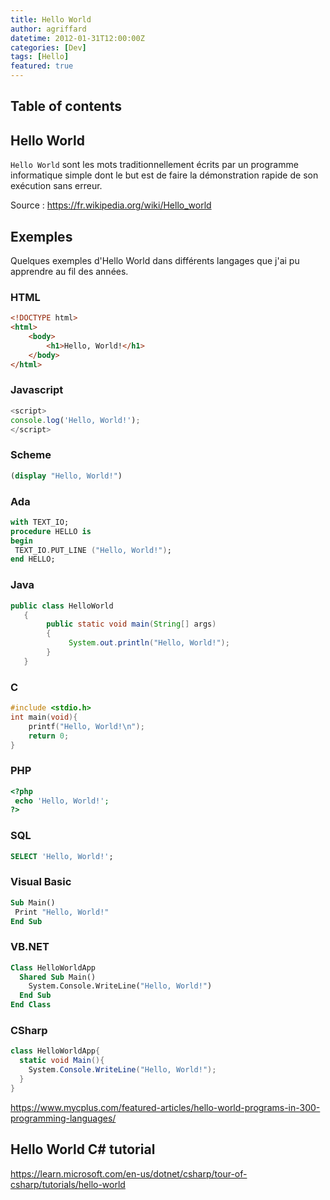 ```yaml
---
title: Hello World
author: agriffard
datetime: 2012-01-31T12:00:00Z
categories: [Dev]
tags: [Hello]
featured: true
---
```


## Table of contents

## Hello World

`Hello World` sont les mots traditionnellement écrits par un programme informatique simple dont le but est de faire la démonstration rapide de son exécution sans erreur.

Source : <https://fr.wikipedia.org/wiki/Hello_world>

## Exemples

Quelques exemples d'Hello World dans différents langages que j'ai pu apprendre au fil des années.

### HTML

``` html
<!DOCTYPE html>
<html>
    <body>
        <h1>Hello, World!</h1>
    </body>
</html>
```

### Javascript

``` javascript
<script>
console.log('Hello, World!');
</script>
```

### Scheme

``` scheme
(display "Hello, World!")
```

### Ada

``` ada
with TEXT_IO;
procedure HELLO is
begin
 TEXT_IO.PUT_LINE ("Hello, World!");
end HELLO;
```

### Java

``` java
public class HelloWorld
   {
        public static void main(String[] args)
        {
             System.out.println("Hello, World!");
        }
   }
```

### C

``` c
#include <stdio.h>
int main(void){
    printf("Hello, World!\n");
    return 0;
}
```

### PHP

``` php
<?php
 echo 'Hello, World!';
?>
```

### SQL

``` sql
SELECT 'Hello, World!';
```
<!-- 
### ASP

``` plaintext
<%="Hello, World!" %>
```

### ASP.NET

``` plaintext
Response.Write("Hello, World!")
``` 
-->

### Visual Basic

``` vb
Sub Main()
 Print "Hello, World!"
End Sub
```

### VB.NET

``` vb
Class HelloWorldApp
  Shared Sub Main()
    System.Console.WriteLine("Hello, World!")
  End Sub
End Class
```

### CSharp

``` c#
class HelloWorldApp{
  static void Main(){
    System.Console.WriteLine("Hello, World!");
  }
}
```

<https://www.mycplus.com/featured-articles/hello-world-programs-in-300-programming-languages/>

## Hello World C# tutorial

<https://learn.microsoft.com/en-us/dotnet/csharp/tour-of-csharp/tutorials/hello-world>
